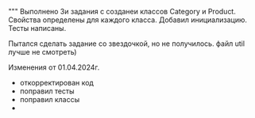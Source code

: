 """ Выполнено 3и задания с созданеи классов Category   и   Product. Свойства определены для каждого класса. Добавил инициализацию. 
Тесты написаны.

Пытался сделать задание со звездочкой, но не получилось. файл util лучше не смотреть) 


Изменения от 01.04.2024г. 
- откорректирован код
- поправил тесты
- поправил классы
- 
